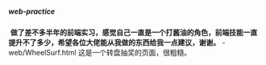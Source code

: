 ##### web-practice
  **做了差不多半年的前端实习，感觉自己一直是一个打酱油的角色，前端技能一直提升不了多少，希望各位大佬能从我做的东西给我一点建议，谢谢。**
-web/WheelSurf.html
这是一个转盘抽奖的页面，很粗糙。
